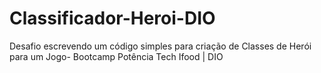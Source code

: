 # Classificador-Heroi-DIO
Desafio escrevendo um código simples para criação de Classes de Herói para um Jogo- Bootcamp Potência Tech Ifood | DIO
